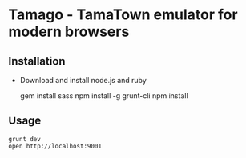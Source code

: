 Tamago - TamaTown emulator for modern browsers
==============================================

Installation 
------------
 * Download and install node.js and ruby

 	gem install sass
 	npm install -g grunt-cli
 	npm install

Usage
-----
	
	grunt dev
	open http://localhost:9001

